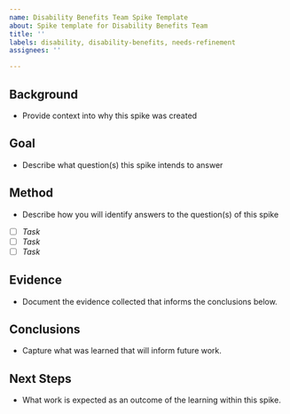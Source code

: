 ```yaml
---
name: Disability Benefits Team Spike Template
about: Spike template for Disability Benefits Team 
title: ''
labels: disability, disability-benefits, needs-refinement
assignees: ''

---
```


## Background
- Provide context into why this spike was created 

## Goal
- Describe what question(s) this spike intends to answer

## Method
- Describe how you will identify answers to the question(s) of this spike
- [ ] _Task_
- [ ] _Task_
- [ ] _Task_

## Evidence
- Document the evidence collected that informs the conclusions below. 

## Conclusions
- Capture what was learned that will inform future work.

## Next Steps
- What work is expected as an outcome of the learning within this spike.
